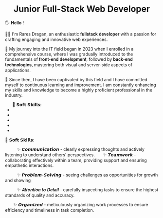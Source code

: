 <h1 align='center'>Junior Full-Stack Web Developer</h1>

<p>🖐 𝐇𝐞𝐥𝐥𝐨 !</p>

<p>👨‍💻 I'm Rares Dragan, an enthusiastic 𝐟𝐮𝐥𝐥𝐬𝐭𝐚𝐜𝐤 𝐝𝐞𝐯𝐞𝐥𝐨𝐩𝐞𝐫 with a passion for crafting engaging and innovative web experiences. </p>
<p>👣 My journey into the IT field began in 2023 when I enrolled in a comprehensive course, where I was gradually introduced to the fundamentals of 𝐟𝐫𝐨𝐧𝐭-𝐞𝐧𝐝 𝐝𝐞𝐯𝐞𝐥𝐨𝐩𝐦𝐞𝐧𝐭, followed by 𝐛𝐚𝐜𝐤-𝐞𝐧𝐝 𝐭𝐞𝐜𝐡𝐧𝐨𝐥𝐨𝐠𝐢𝐞𝐬, mastering both visual and server-side aspects of applications.</p>
<p>🚀 Since then, I have been captivated by this field and I have committed myself to continuous learning and improvement. I am constantly enhancing my skills and knowledge to become a highly proficient professional in the industry.</p>


<ul>🌟 𝗦𝗼𝗳𝘁 𝗦𝗸𝗶𝗹𝗹𝘀: 
  <li></li>
  <li></li>
  <li></li>
  <li></li>
  <li></li>
</ul>


<p>🌟 𝗦𝗼𝗳𝘁 𝗦𝗸𝗶𝗹𝗹𝘀: </p>
<span>‎‎ ‎ ‎ ‎ ‎ ‎ ‎ ‎ ‎ ‎ ‎✨ 𝘾𝙤𝙢𝙢𝙪𝙣𝙞𝙘𝙖𝙩𝙞𝙤𝙣 - clearly expressing thoughts and actively listening to understand others' perspectives.</span>
<span>‎ ‎ ‎ ‎ ‎ ‎ ‎✨ 𝙏𝙚𝙖𝙢𝙬𝙤𝙧𝙠 - collaborating effectively within a team, providing support and ensuring empathetic interactions.</span>
<p>‎ ‎ ‎ ‎ ‎ ‎ ‎ ‎ ‎ ‎ ‎‎✨ 𝙋𝙧𝙤𝙗𝙡𝙚𝙢-𝙎𝙤𝙡𝙫𝙞𝙣𝙜 - seeing challenges as opportunities for growth and showing </p>
<p>‎ ‎ ‎ ‎ ‎ ‎ ‎ ‎ ‎ ‎ ‎✨ 𝑨𝒕𝒕𝒆𝒏𝒕𝒊𝒐𝒏 𝒕𝒐 𝑫𝒆𝒕𝒂𝒊𝒍 - carefully inspecting tasks to ensure the highest standards of quality and accuracy.</p>
<p>‎ ‎ ‎ ‎ ‎ ‎ ‎ ‎✨ 𝙊𝙧𝙜𝙖𝙣𝙞𝙯𝙚𝙙 - meticulously organizing work processes to ensure efficiency and timeliness in task completion.</p>

